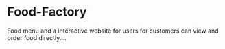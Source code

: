 # Food-Factory
Food menu and a interactive website for users for customers can view and order food directly.... 
